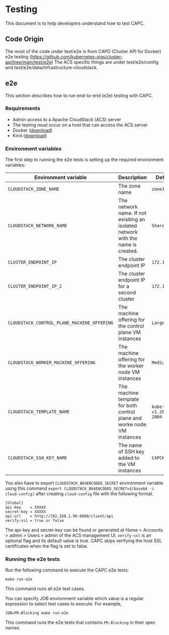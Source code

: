 # Testing

This document is to help developers understand how to test CAPC.

## Code Origin

The most of the code under test/e2e is from CAPD (Cluster API for Docker) e2e testing (https://github.com/kubernetes-sigs/cluster-api/tree/main/test/e2e)
The ACS specific things are under test/e2e/config and test/e2e/data/infrastructure-cloudstack. 

## e2e

This section describes how to run end-to-end (e2e) testing with CAPC.

### Requirements

* Admin access to a Apache CloudStack (ACS) server
* The testing must occur on a host that can access the ACS server
* Docker ([download](https://www.docker.com/get-started))
* Kind ([download](https://kind.sigs.k8s.io/docs/user/quick-start/#installing-with-a-package-manager))

### Environment variables

The first step to running the e2e tests is setting up the required environment variables:

| Environment variable                        | Description                                                                      | Default Value               |
|---------------------------------------------|----------------------------------------------------------------------------------|-----------------------------|
| `CLOUDSTACK_ZONE_NAME`                      | The zone name                                                                    | `zone1`                     |
| `CLOUDSTACK_NETWORK_NAME`                   | The network name. If not exisiting an isolated network with the name is created. | `Shared1`                   |
| `CLUSTER_ENDPOINT_IP`                       | The cluster endpoint IP                                                          | `172.16.2.199`              |
| `CLUSTER_ENDPOINT_IP_2`                     | The cluster endpoint IP for a second cluster                                     | `172.16.2.199`              |
| `CLOUDSTACK_CONTROL_PLANE_MACHINE_OFFERING` | The machine offering for the control plane VM instances                          | `Large Instance`            |
| `CLOUDSTACK_WORKER_MACHINE_OFFERING`        | The machine offering for the worker node VM instances                            | `Medium Instance`           |
| `CLOUDSTACK_TEMPLATE_NAME`                  | The machine template for both control plane and worke node VM instances          | `kube-v1.20.10/ubuntu-2004` |
| `CLOUDSTACK_SSH_KEY_NAME`                   | The name of SSH key added to the VM instances                                    | `CAPCKeyPair6`              |

You also have to export `CLOUDSTACK_B64ENCODED_SECRET` environment variable using this command `export CLOUDSTACK_B64ENCODED_SECRET=$(base64 -i cloud-config)` after creating `cloud-config` file with the following format.

```
[Global]
api-key    = XXXXX
secret-key = XXXXX
api-url    = http://192.168.1.96:8080/client/api
verify-ssl = true or false
```

The api-key and secret-key can be found or generated at Home > Accounts > admin > Users > admin of the ACS management UI. `verify-ssl` is an optional flag and its default value is true. CAPC skips verifying the host SSL certificates when the flag is set to false.

### Running the e2e tests

Run the following command to execute the CAPC e2e tests:

```shell
make run-e2e
```
This command runs all e2e test cases.

You can specify JOB environment variable which value is a regular expression to select test cases to execute. 
For example, 

```shell
JOB=PR-Blocking make run-e2e
```
This command runs the e2e tests that contains `PR-Blocking` in their spec names. 
